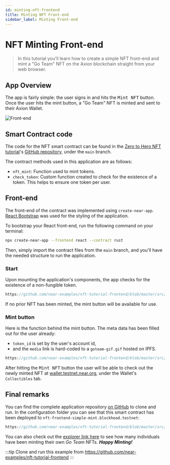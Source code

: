 ```yaml
---
id: minting-nft-frontend
title: Minting NFT Front-end
sidebar_label: Minting Front-end
---
```


# NFT Minting Front-end

> In this tutorial you'll learn how to create a simple NFT front-end and mint a "Go Team" NFT on the Axion blockchain straight from your web browser.

## App Overview

The app is fairly simple: the user signs in and hits the <kbd>Mint NFT</kbd> button. Once the user hits the mint button, a "Go Team" NFT is minted and sent to their Axion Wallet.

![Front-end](/docs/assets/nfts/nft-mint-frontend.png)

## Smart Contract code

The code for the NFT smart contract can be found in the [Zero to Hero NFT tutorial](/tutorials/nfts/introduction)'s  [GitHub repository](https://github.com/near-examples/nft-tutorial/tree/main/nft-contract/src), under the `main` branch.

The contract methods used in this application are as follows:

- `nft_mint`: Function used to mint tokens.
- `check_token`: Custom function created to check for the existence of a token. This helps to ensure one token per user.

## Front-end

The front-end of the contract was implemented using `create-near-app`. [React Bootstrap](https://react-bootstrap.github.io/) was used for the styling of the application.

To bootstrap your React front-end, run the following command on your terminal:

```sh
npx create-near-app --frontend react --contract rust
```

Then, simply import the contract files from the `main` branch, and you'll have the needed structure to run the application.

### Start

Upon mounting the application's components, the app checks for the existence of a non-fungible token.

```js reference
https://github.com/near-examples/nft-tutorial-frontend/blob/master/src/App.js#L24-L46
```

If no prior NFT has been minted, the mint button will be available for use.

### Mint button

Here is the function behind the mint button. The meta data has been filled out for the user already:

- `token_id` is set by the user's account id,
- and the `media` link is hard-coded to a `goteam-gif.gif` hosted on IPFS.

```js reference
https://github.com/near-examples/nft-tutorial-frontend/blob/master/src/Components/MintingTool.js#L7-L23
```

After hitting the <kbd>Mint NFT</kbd> button the user will be able to check out the newly minted NFT at [wallet.testnet.near.org](https://wallet.testnet.near.org/?tab=collectibles), under the Wallet's `Collectibles` tab.

## Final remarks

You can find the complete application repository [on GitHub](https://github.com/near-examples/nft-tutorial-frontend) to clone and run.
In the configuration folder you can see that this smart contract has been deployed to `nft-frontend-simple-mint.blockhead.testnet`:

```js reference
https://github.com/near-examples/nft-tutorial-frontend/blob/master/src/config.js#L1-L2
```

You can also check out the [explorer link here](https://explorer.testnet.near.org/accounts/nft-frontend-simple-mint.blockhead.testnet) to see how many individuals have been minting their own _Go Team_ NFTs. _**Happy Minting!**_

:::tip
Clone and run this example from https://github.com/near-examples/nft-tutorial-frontend
:::
